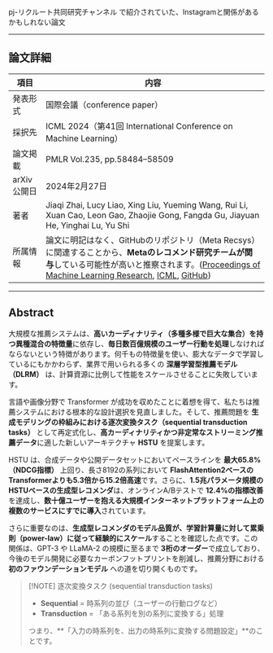 
pj-リクルート共同研究チャンネル で紹介されていた、Instagramと関係があるかもしれない論文

---
## 論文詳細

|項目|内容|
|---|---|
|発表形式|国際会議（conference paper）|
|採択先|ICML 2024（第41回 International Conference on Machine Learning）|
|論文掲載|PMLR Vol.235, pp.58484–58509|
|arXiv公開日|2024年2月27日|
|著者|Jiaqi Zhai, Lucy Liao, Xing Liu, Yueming Wang, Rui Li, Xuan Cao, Leon Gao, Zhaojie Gong, Fangda Gu, Jiayuan He, Yinghai Lu, Yu Shi|
|所属情報|論文に明記はなく、GitHubのリポジトリ（Meta Recsys）に関連することから、**Metaのレコメンド研究チームが関与**している可能性が高いと推察されます。([Proceedings of Machine Learning Research](https://proceedings.mlr.press/v235/zhai24a.html?utm_source=chatgpt.com "Actions Speak Louder than Words: Trillion-Parameter ..."), [ICML](https://icml.cc/media/icml-2024/Slides/32684.pdf?utm_source=chatgpt.com "Actions Speak Louder than Words"), [GitHub](https://github.com/meta-recsys/generative-recommenders?utm_source=chatgpt.com "GitHub - meta-recsys/generative-recommenders: ..."))|

---
## Abstract

大規模な推薦システムは、**高いカーディナリティ（多種多様で巨大な集合）を持つ異種混合の特徴量**に依存し、**毎日数百億規模のユーザー行動を処理**しなければならないという特徴があります。何千もの特徴量を使い、膨大なデータで学習しているにもかかわらず、業界で用いられる多くの **深層学習型推薦モデル（DLRM）** は、計算資源に比例して性能をスケールさせることに失敗しています。

言語や画像分野で Transformer が成功を収めたことに着想を得て、私たちは推薦システムにおける根本的な設計選択を見直しました。そして、推薦問題を **生成モデリングの枠組みにおける逐次変換タスク（sequential transduction tasks）** として再定式化し、**高カーディナリティかつ非定常なストリーミング推薦データ**に適した新しいアーキテクチャ **HSTU** を提案します。

HSTU は、合成データや公開データセットにおいてベースラインを **最大65.8%（NDCG指標）** 上回り、長さ8192の系列において **FlashAttention2ベースのTransformerよりも5.3倍から15.2倍高速**です。さらに、**1.5兆パラメータ規模のHSTUベースの生成型レコメンダ**は、オンラインA/Bテストで **12.4%の指標改善**を達成し、**数十億ユーザーを抱える大規模インターネットプラットフォーム上の複数のサービスにすでに導入**されています。

さらに重要なのは、**生成型レコメンダのモデル品質が、学習計算量に対して累乗則（power-law）に従って経験的にスケール**することを確認した点です。この関係は、GPT-3 や LLaMA-2 の規模に至るまで **3桁のオーダー**で成立しており、今後のモデル開発に必要なカーボンフットプリントを削減し、推薦分野における **初のファウンデーションモデル** への道を切り開くものです。


> [!NOTE] 逐次変換タスク (sequential transduction tasks)
> - **Sequential** = 時系列の並び（ユーザーの行動ログなど）
> - **Transduction** = 「ある系列を別の系列に変換する」処理
> 
> つまり、**「入力の時系列を、出力の時系列に変換する問題設定」**のことです。
